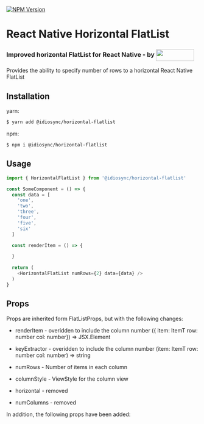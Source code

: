 [![NPM Version][npm-image]][npm-url]

# React Native Horizontal FlatList 

<h3>Improved horizontal FlatList for React Native - by  <a href="https://www.npmjs.com/~idiosync"><img width="100px" height="31px" valign="middle" src="https://storage.googleapis.com/idiosync-web-images/telescope/idiosync_very_small_white_bg.png"></a></h3>

Provides the ability to specify number of rows to a horizontal React Native FlatList

## Installation

yarn:

```bash
$ yarn add @idiosync/horizontal-flatlist
```

npm:

```bash
$ npm i @idiosync/horizontal-flatlist
```
 
## Usage

```js
import { HorizontalFlatList } from '@idiosync/horizontal-flatlist'

const SomeComponent = () => {
  const data = [
    'one',
    'two',
    'three',
    'four',
    'five',
    'six'
  ]

  const renderItem = () => {

  }
 
  return (
    <HorizontalFlatList numRows={2} data={data} />
  )
}
```

## Props

Props are inherited form FlatListProps, but with the following changes:
- renderItem - overidden to include the column number
  ({ item: ItemT row: number col: number}) => JSX.Element

- keyExtractor - overidden to include the column number
  (item: ItemT row: number col: number) => string

- numRows - Number of items in each column
- columnStyle - ViewStyle  for the column view
 
- horizontal - removed
- numColumns - removed
 
In addition, the following props have been added:

[npm-image]: https://img.shields.io/npm/v/@idiosync/horizontal-flatlise
[npm-url]: https://www.npmjs.com/package/@idiosync/horizontal-flatlise
 
